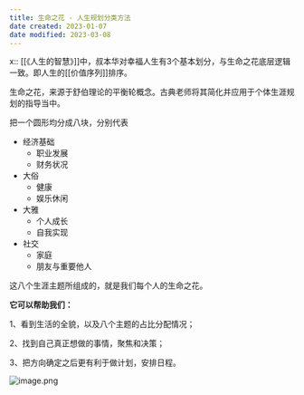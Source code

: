 ```yaml
---
title: 生命之花 - 人生规划分类方法
date created: 2023-01-07
date modified: 2023-03-08
---
```


x:: [[《人生的智慧》]]中，叔本华对幸福人生有3个基本划分，与生命之花底层逻辑一致。即人生的[[价值序列]]排序。

生命之花，来源于舒伯理论的平衡轮概念。古典老师将其简化并应用于个体生涯规划的指导当中。

把一个圆形均分成八块，分别代表

 - 经济基础
	 - 职业发展
	 - 财务状况
 - 大俗
	 - 健康
	 - 娱乐休闲
 - 大雅
	 - 个人成长
	 - 自我实现
 - 社交
	 - 家庭
	 - 朋友与重要他人

这八个生涯主题所组成的，就是我们每个人的生命之花。

**它可以帮助我们：**

1、看到生活的全貌，以及八个主题的占比分配情况；

2、找到自己真正想做的事情，聚焦和决策；

3、把方向确定之后更有利于做计划，安排日程。

![image.png](https://img.oldwinter.top/202301071919954.png)
